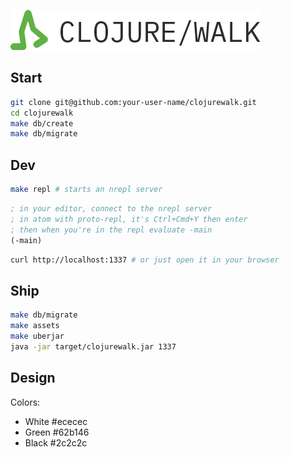 ![Clojure/Walk logo](resources/public/assets/img/NavLogo_Bk.png)

## Start

```bash
git clone git@github.com:your-user-name/clojurewalk.git
cd clojurewalk
make db/create
make db/migrate
```

## Dev

```bash
make repl # starts an nrepl server
```

```clojure
; in your editor, connect to the nrepl server
; in atom with proto-repl, it's Ctrl+Cmd+Y then enter
; then when you're in the repl evaluate -main
(-main)
```

```bash
curl http://localhost:1337 # or just open it in your browser
```

## Ship
```bash
make db/migrate
make assets
make uberjar
java -jar target/clojurewalk.jar 1337
```

## Design

Colors:

* White #ececec
* Green #62b146
* Black #2c2c2c
